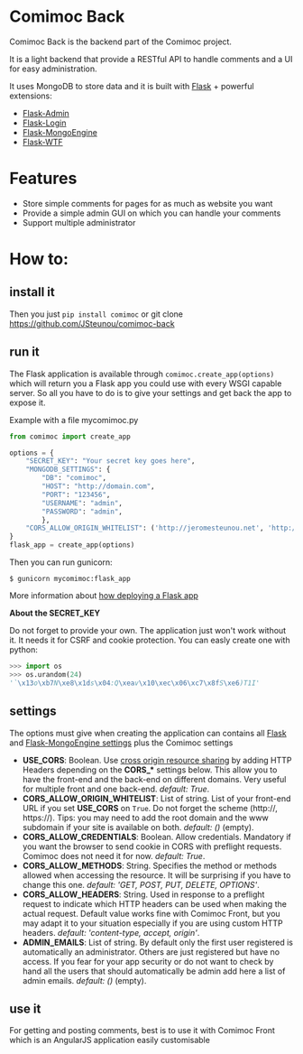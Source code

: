 # Comimoc Back

Comimoc Back is the backend part of the Comimoc project.

It is a light backend that provide a RESTful API to handle comments and a UI for easy administration.

It uses MongoDB to store data and it is built with [Flask](http://flask.pocoo.org) + powerful extensions:

* [Flask-Admin](https://github.com/mrjoes/flask-admin/)
* [Flask-Login]()
* [Flask-MongoEngine](https://github.com/MongoEngine/flask-mongoengine)
* [Flask-WTF]()

# Features

* Store simple comments for pages for as much as website you want
* Provide a simple admin GUI on which you can handle your comments
* Support multiple administrator

# How to:

## install it

Then you just `pip install comimoc` or git clone https://github.com/JSteunou/comimoc-back

## run it

The Flask application is available through `comimoc.create_app(options)` which will return you a Flask app you could use with every WSGI capable server. So all you have to do is to give your settings and get back the app to expose it.

Example with a file mycomimoc.py

```python
from comimoc import create_app

options = {
    "SECRET_KEY": "Your secret key goes here",
    "MONGODB_SETTINGS": {
        "DB": "comimoc",
        "HOST": "http://domain.com",
        "PORT": "123456",
        "USERNAME": "admin",
        "PASSWORD": "admin",
        },
    "CORS_ALLOW_ORIGIN_WHITELIST": ('http://jeromesteunou.net', 'http://www.jeromesteunou.net')
}
flask_app = create_app(options)
```

Then you can run gunicorn:

```
$ gunicorn mycomimoc:flask_app
```

More information about [how deploying a Flask app](http://flask.pocoo.org/docs/deploying/others/)

**About the SECRET_KEY**

Do not forget to provide your own. The application just won't work without it. It needs it for CSRF and cookie protection. You can easly create one with python:

```python
>>> import os
>>> os.urandom(24)
'`\x13o\xb7N\xe8\x1ds\x04:Q\xeav\x10\xec\x06\xc7\x8fS\xe6)T1I'
```



## settings

The options must give when creating the application can contains all [Flask](http://flask.pocoo.org/docs/config/#builtin-configuration-values) and [Flask-MongoEngine settings](https://flask-mongoengine.readthedocs.org/en/latest/) plus the Comimoc settings

* **USE\_CORS**: Boolean. Use [cross origin resource sharing](https://developer.mozilla.org/en-US/docs/HTTP/Access_control_CORS) by adding HTTP Headers depending on the **CORS\_\*** settings below. This allow you to have the front-end and the back-end on different domains. Very useful for multiple front and one back-end. *default: True*.
* **CORS\_ALLOW\_ORIGIN\_WHITELIST**: List of string. List of your front-end URL if you set **USE\_CORS** on `True`. Do not forget the scheme (http://, https://). Tips: you may need to add the root domain and the www subdomain if your site is available on both. *default: ()* (empty).
* **CORS\_ALLOW\_CREDENTIALS**: Boolean. Allow credentials. Mandatory if you want the browser to send cookie in CORS with preflight requests. Comimoc does not need it for now. *default: True*.
* **CORS\_ALLOW\_METHODS**: String. Specifies the method or methods allowed when accessing the resource. It will be surprising if you have to change this one. *default: 'GET, POST, PUT, DELETE, OPTIONS'*.
* **CORS\_ALLOW\_HEADERS**: String. Used in response to a preflight request to indicate which HTTP headers can be used when making the actual request. Default value works fine with Comimoc Front, but you may adapt it to your situation especially if you are using custom HTTP headers. *default: 'content-type, accept, origin'*.
* **ADMIN\_EMAILS**: List of string. By default only the first user registered is automatically an administrator. Others are just registered but have no access. If you fear for your app security or do not want to check by hand all the users that should automatically be admin add here a list of admin emails. *default: ()* (empty).

## use it

For getting and posting comments, best is to use it with Comimoc Front which is an AngularJS application easily customisable

